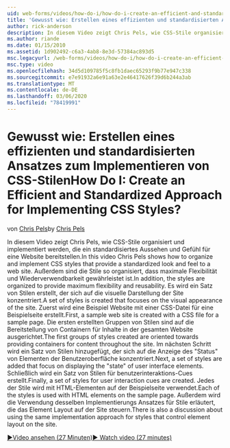 ```yaml
---
uid: web-forms/videos/how-do-i/how-do-i-create-an-efficient-and-standardized-approach-for-implementing-css-styles
title: 'Gewusst wie: Erstellen eines effizienten und standardisierten Ansatzes zum Implementieren von CSS-Stilen | Microsoft-Dokumentation'
author: rick-anderson
description: In diesem Video zeigt Chris Pels, wie CSS-Stile organisiert und implementiert werden, die ein standardisiertes Aussehen und Gefühl für eine Website bereitstellen. Außerdem sind die Stile...
ms.author: riande
ms.date: 01/15/2010
ms.assetid: 1d902492-c6a3-4ab8-8e3d-57384ac893d5
msc.legacyurl: /web-forms/videos/how-do-i/how-do-i-create-an-efficient-and-standardized-approach-for-implementing-css-styles
msc.type: video
ms.openlocfilehash: 34d5d109785f5c8fb1daec65293f9b77e947c338
ms.sourcegitcommit: e7e91932a6e91a63e2e46417626f39d6b244a3ab
ms.translationtype: MT
ms.contentlocale: de-DE
ms.lasthandoff: 03/06/2020
ms.locfileid: "78419991"
---
```

# <a name="how-do-i-create-an-efficient-and-standardized-approach-for-implementing-css-styles"></a><span data-ttu-id="4423f-105">Gewusst wie: Erstellen eines effizienten und standardisierten Ansatzes zum Implementieren von CSS-Stilen</span><span class="sxs-lookup"><span data-stu-id="4423f-105">How Do I: Create an Efficient and Standardized Approach for Implementing CSS Styles?</span></span>

<span data-ttu-id="4423f-106">von [Chris Pels](https://twitter.com/chrispels)</span><span class="sxs-lookup"><span data-stu-id="4423f-106">by [Chris Pels](https://twitter.com/chrispels)</span></span>

<span data-ttu-id="4423f-107">In diesem Video zeigt Chris Pels, wie CSS-Stile organisiert und implementiert werden, die ein standardisiertes Aussehen und Gefühl für eine Website bereitstellen.</span><span class="sxs-lookup"><span data-stu-id="4423f-107">In this video Chris Pels shows how to organize and implement CSS styles that provide a standardized look and feel to a web site.</span></span> <span data-ttu-id="4423f-108">Außerdem sind die Stile so organisiert, dass maximale Flexibilität und Wiederverwendbarkeit gewährleistet ist.</span><span class="sxs-lookup"><span data-stu-id="4423f-108">In addition, the styles are organized to provide maximum flexibility and reusability.</span></span> <span data-ttu-id="4423f-109">Es wird ein Satz von Stilen erstellt, der sich auf die visuelle Darstellung der Site konzentriert.</span><span class="sxs-lookup"><span data-stu-id="4423f-109">A set of styles is created that focuses on the visual appearance of the site.</span></span> <span data-ttu-id="4423f-110">Zuerst wird eine Beispiel Website mit einer CSS-Datei für eine Beispielseite erstellt.</span><span class="sxs-lookup"><span data-stu-id="4423f-110">First, a sample web site is created with a CSS file for a sample page.</span></span> <span data-ttu-id="4423f-111">Die ersten erstellten Gruppen von Stilen sind auf die Bereitstellung von Containern für Inhalte in der gesamten Website ausgerichtet.</span><span class="sxs-lookup"><span data-stu-id="4423f-111">The first groups of styles created are oriented towards providing containers for content throughout the site.</span></span> <span data-ttu-id="4423f-112">Im nächsten Schritt wird ein Satz von Stilen hinzugefügt, der sich auf die Anzeige des "Status" von Elementen der Benutzeroberfläche konzentriert.</span><span class="sxs-lookup"><span data-stu-id="4423f-112">Next, a set of styles are added that focus on displaying the "state" of user interface elements.</span></span> <span data-ttu-id="4423f-113">Schließlich wird ein Satz von Stilen für benutzerinteraktions-Cues erstellt.</span><span class="sxs-lookup"><span data-stu-id="4423f-113">Finally, a set of styles for user interaction cues are created.</span></span> <span data-ttu-id="4423f-114">Jedes der Stile wird mit HTML-Elementen auf der Beispielseite verwendet.</span><span class="sxs-lookup"><span data-stu-id="4423f-114">Each of the styles is used with HTML elements on the sample page.</span></span> <span data-ttu-id="4423f-115">Außerdem wird die Verwendung desselben Implementierungs Ansatzes für Stile erläutert, die das Element Layout auf der Site steuern.</span><span class="sxs-lookup"><span data-stu-id="4423f-115">There is also a discussion about using the same implementation approach for styles that control element layout on the site.</span></span>

[<span data-ttu-id="4423f-116">&#9654;Video ansehen (27 Minuten)</span><span class="sxs-lookup"><span data-stu-id="4423f-116">&#9654; Watch video (27 minutes)</span></span>](https://channel9.msdn.com/Blogs/ASP-NET-Site-Videos/how-do-i-create-an-efficient-and-standardized-approach-for-implementing-css-styles)
